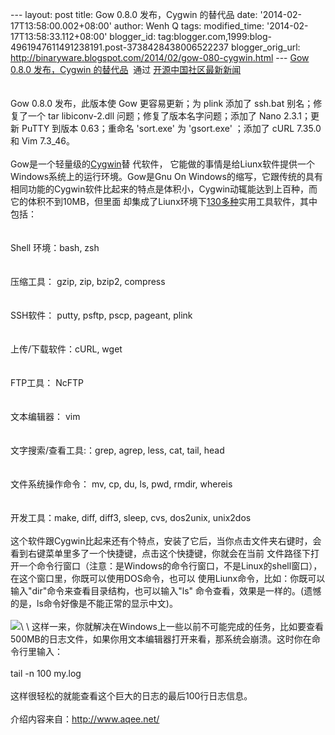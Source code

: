 --- layout: post title: Gow 0.8.0 发布，Cygwin 的替代品 date:
'2014-02-17T13:58:00.002+08:00' author: Wenh Q tags: modified\_time:
'2014-02-17T13:58:33.112+08:00' blogger\_id:
tag:blogger.com,1999:blog-4961947611491238191.post-3738428438006522237
blogger\_orig\_url:
http://binaryware.blogspot.com/2014/02/gow-080-cygwin.html --- [Gow
0.8.0 发布，Cygwin
的替代品](http://www.oschina.net/news/48923/gow-0-8-0)  通过
[开源中国社区最新新闻](http://www.oschina.net/?from=rss)\
\
\
Gow 0.8.0 发布，此版本使 Gow 更容易更新；为 plink 添加了 ssh.bat
别名；修复了一个 tar libiconv-2.dll 问题；修复了版本名字问题；添加了
Nano 2.3.1；更新 PuTTY 到版本 0.63；重命名 'sort.exe' 为 'gsort.exe'
；添加了 cURL 7.35.0 和 Vim 7.3\_46。\
\
Gow是一个轻量级的[Cygwin](http://www.oschina.net/p/cygwin)替 代软件，
它能做的事情是给Liunx软件提供一个Windows系统上的运行环境。Gow是Gnu On
Windows的缩写，它跟传统的具有相同功能的Cygwin软件比起来的特点是体积小，Cygwin动辄能达到上百种，而它的体积不到10MB，但里面
却集成了Liunx环境下[130多种](https://github.com/bmatzelle/gow/wiki/executables_list)实用工具软件，其中包括：\
\
\
Shell 环境：bash, zsh\
\
\
压缩工具： gzip, zip, bzip2, compress\
\
\
SSH软件： putty, psftp, pscp, pageant, plink\
\
\
上传/下载软件：cURL, wget\
\
\
FTP工具： NcFTP\
\
\
文本编辑器： vim\
\
\
文字搜索/查看工具:：grep, agrep, less, cat, tail, head\
\
\
文件系统操作命令： mv, cp, du, ls, pwd, rmdir, whereis\
\
\
开发工具：make, diff, diff3, sleep, cvs, dos2unix, unix2dos\
\
这个软件跟Cygwin比起来还有个特点，安装了它后，当你点击文件夹右键时，会看到右键菜单里多了一个快捷键，点击这个快捷键，你就会在当前
文件路径下打开一个命令行窗口（注意：是Windows的命令行窗口，不是Linux的shell窗口），在这个窗口里，你既可以使用DOS命令，也可以
使用Liunx命令，比如：你既可以输入"dir"命令来查看目录结构，也可以输入"ls"
命令查看，效果是一样的。(遗憾的是，ls命令好像是不能正常的显示中文)。\
\
![](https://images-blogger-opensocial.googleusercontent.com/gadgets/proxy?url=http%3A%2F%2Fstatic.oschina.net%2Fuploads%2Fimg%2F201112%2F14073032_JXq5.png&container=blogger&gadget=a&rewriteMime=image%2F*)\
\
这样一来，你就解决在Windows上一些以前不可能完成的任务，比如要查看500MB的日志文件，如果你用文本编辑器打开来看，那系统会崩溃。这时你在命令行里输入：\
\
tail -n 100 my.log\
\
这样很轻松的就能查看这个巨大的日志的最后100行日志信息。\
\
介绍内容来自：<http://www.aqee.net/>
